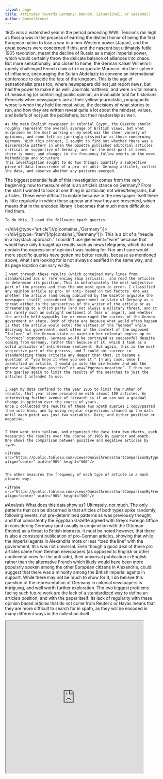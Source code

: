 ```yaml
---
layout: page
title: Attitudes towards Germany: Random, Situational, or Seasonal?
author: DanielArenas
---
```

1905 was a watershed year in the period preceding WWI. Tensions ran high as Russia was in the process of earning the distinct honor of being the first European nation to lose a war to a non-Western power (Japan), and the great powers were concerned if this, and the nascent but ultimately futile 1905 revolution, meant the decline of Russia as a major imperial power, which would certainly throw the delicate balance of alliances into chaos. But more sensationally, and closer to home, the German Kaiser Wilhelm II openly challenged French claims to incorporate Morocco into their sphere of influence, encouraging the Sultan Abdelaziz to convene an international conference to decide the fate of the kingdom. This is the age of sensationalist press too, where newspapers did not just report news, but had the power to make it as well. Journals mattered, and were a vital means of measuring (or controlling) public opinion, an invaluable tool for historians. Precisely when newspapers are at their yellow-journalistic, propagandic worse is when they hold the most value, the decisions of what stories to run, and how they are written reveal quite a lot about the mindset, values, and beliefs of not just the publishers, but their readership as well.


	As the main English newspaper in colonial Egypt, the Gazette should roughly represent the overall average of British views, but what surprised me the most working on my week was the sheer variety of opinions, and none felt so jarringly dissimilar as those concerning Germany. With this project, I sought to find out whether there was a discernable pattern in when the Gazette published editorial articles critical or supportive of Germany, and for the most part it seems there is none, and changes in the frequency follow events in the news.
	Methodology and Structure
	This investigation sought to do two things; quantify a subjective piece of data (occurrence of a pro- or anti- Germany article), collect the data, and observe whether any patterns emerged.


The biggest potential fault of this investigation comes from the very beginning: how to measure what is an article’s stance on Germany? From the start I wanted to look at one thing in particular, not wires/telegrams, but articles. These were difficult to isolate because in the newspaper itself there is little regularity in which these appear and how they are presented, which means that in the encoded library it becomes that much more difficult to find them.


	To do this, I used the following xpath queries:
<//div[@type=”article”]//p[contains(.,”Germany”)]>
<//div[@type=”item”]//p[contains(.,”Germany”)]>
	This is a bit of a “needle in a haystack approach.” I couldn't use @element="wire" because that would have only brought up results such as news telegrams, which do not contain the expression of opinion I was looking for. Nor am I sure would more specific queries have gotten me better results, because as mentioned above, what I am looking for is not always classified in the same way, and its page location can vary wildly.


	I went through these results (which contained many lines from standardized ads or referencing ship arrivals), and read the articles to determine its position. This is unfortunately the most subjective part of the process and thus the one most open to error. I classified any opinion article as pro- or anti- based on two factors. One was whether the article (and being published by the Gazette arguable the newspaper itself) considered the government or state of Germany as a threat either to the perspective of the writer of the article or as threatening to a third party (and not always a military threat, and it was rarely such an outright sentiment of fear or anger), and whether the article held sympathy for or encouraged the success of the German government or state. Both of these are because what would often happen is that the article would extol the virtues of the “German” while decrying his government, most often in the context of the supposed “failure” of the German state to maintain her colonial empire up to “correct” standards. Germans would be portrayed as successful despite coming from Germany, rather than because of it, which I took as a solid indicator of anti-German sentiment. But again, this is the most subjective part of the process, and I could not succeed in standardizing these criteria any deeper than that. It became a question of “you know it when you see it.” In any case, once I identified an article, I would go into the div header and add the phrase ana=”#german-positive” or ana=”#german-negative”. I then ran the queries again to limit the results of the searches to just the articles I intended to use.


	I kept my data confined to the year 1905 to limit the number of results, that year alone provided me with almost 100 articles. An interesting further avenue of research is if we can see a gradual change in opinion over the course of years.
	Once I collected the results of these two xpath queries I copy/pasted them into Atom, and by using regular expressions cleaned up the data until each point was just two variables. Date, and either positive or negative.


	I then went into tableau, and organized the data into two charts, each measuring the results over the course of 1905 by quarter and month. One shows the comparison between positive and negative articles by type:

	<iframe src="https://public.tableau.com/views/DanielArenasChartComparisonByType/Sheet1?:showVizHome=no&:embed=true" align="center" width="90%" height="500"/>


	The other measures the frequency of each type of article in a much clearer way:

	<iframe src="https://public.tableau.com/views/DanielArenasChartComparisonByFrequency/Sheet1?:showVizHome=no&:embed=true" align="center" width="90%" height="500"/>


#Analysis
	What does this data show us? Ultimately, not much. The only patterns that can be discerned is that articles of both types spike randomly, following events, not pre-determined patterns as was previously thought, and that consistently the Egyptian Gazette agreed with Grey’s Foreign Office in considering Germany (and usually in conjunction with the Ottoman Empire) as a threat to British interests. It must be noted however, that there is also a consistent publication of pro-German articles, showing that while the imperial agents in Alexandria more or less “toed the line” with the government, this was not universal. Even though a good deal of these pro articles came from German newspapers (as opposed to English or other continental ones for the anti side), their universal publication in English rather than the alternative French which likely would have been more popularly spoken among the other European citizens in Alexandria, could suggest that there was a minority among the British imperial agents in support.
	While there may not be much to show for it, I do believe this question of the representation of Germany in colonial newspapers is intriguing, and well worth further exploration. The two biggest problems facing such future work are the lack of a standardized way to define an article’s position, and with the paper itself: its lack of regularity with these opinion based articles that do not come from Reuter’s or Havas means that they are more difficult to search for in xpath, as they will be encoded in many different ways in the collection itself.

<iframe src="https://public.tableau.com/views/DanielArenasChartComparisonByType/Sheet1?:showVizHome=no&:embed=true" align="center" width="90%" height="500"/>

<iframe src="https://public.tableau.com/views/DanielArenasChartComparisonByFrequency/Sheet1?:showVizHome=no&:embed=true" align="center" width="90%" height="500"/>
